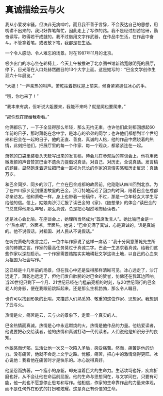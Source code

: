 # 真诚描绘云与火

我从小爱发牢骚，但决非无病呻吟，而且我不善于言辞，不会表达自己的思想，用嘴讲不出来的，我只好靠笔帮忙，因此走上了写作的路。我不是经过刻苦钻研，勤奋读写，取得若干成就的。我不过借用文字作武器，在作品中生活，在作品中奋斗。不管拿着笔，或者放下笔，我都是在生活。 

一个令人感动、令人难忘的场景。时在1987年11月的北京。 

极少出门的冰心坐在轮椅上，今天上午被推进了北京图书馆新馆宽敞明亮的展厅，停下，目光落在入口处赫然醒目的13个大字上面。这是她写的：“巴金文学创作生涯六十年展览。” 

“大姐！”一声亲热的叫声。萧乾拄着拐杖迎上前来，倾身紧紧握住冰心的手。 

“哦，你也来了！” 

“我本来有病，但听说大姐要来，我能不来吗？就是爬也要爬来。” 

“那你现在爬给我看看。” 

他俩都乐了，一下子全显得那么年轻，那么无拘无束。也许他们此刻都回想起60年前的日子，那时萧乾在念中学，是冰心的弟弟的同学；也许他们都想到半个世纪来和巴金在一起的日子，他的正直、善良、真诚的人格，他的作品中燃烧着的热情，此刻把他们，把展厅里的每一个作家、每一个观众，都紧紧连在一起。 

萧乾的口袋里装着头天赶写出来的发言稿，待会儿在参观后的座谈会上，他将用微微发颤的声音赞赏巴金不遗余力提倡说真话，对自己、对历史，全说真话。发言稿的题目，显然饱含着这位把巴金一直视为兄长的作家的真情实感和历史反思：真话万岁。 

和巴金同岁、同乡的沙汀，伫立在巴金成都的故居前。他刚刚从四川回到北京。为了在四川家乡见到重游故里的巴金，沙汀特地延迟了回京的时间，陪着巴金在成都寻亲访友。他和萧乾一样，身上也带着一份稿件，不过，那是一位年轻女大学生写给他的信。信上，姑娘向沙汀汇报了读巴金的《家》、《随想录》的体会:“读巴金的书总觉得他那么年轻，那么真诚，总是把心坦然地掏给读者。” 

还是冰心会比喻。在座谈会上，她理所当然成为“首席发言人”。她比喻巴金是一个“热水瓶”，外面凉，里面热。她说：“巴金充满了真诚，心是真诚的，话是真诚的。他不说假话，对祖国、对人民从不说假话。” 

在听完萧乾的发言之后，一位中年作家说了这样一席话：“我十分同意萧乾先生所谈的肺腑之言。作家的最高任务莫过于真诚二字。巴金一生追求着真诚，给我们这些作家以深刻启示。一个作家需要踏踏实实地耕耘文学这块土地，以自己的心血来为祖国为社会写作。” 

这已经是十几年前的场景，但在我心中还是显得那样清晰可见。冰心远走了，沙汀远走了，萧乾也远走了，但他们发自肺腑的对巴金的赞誉，仿佛还在我耳边回响。当20世纪只剩下一个月、21世纪已经在门槛前亮相的时刻，与20世纪同行的巴金老人的身影，便在我眼前跳跃起来，还是那么生机勃勃，那么令人瞩目。 

也许可以找到形象的比喻，来描述人们熟悉的、敬重的这位作家、思想家。我想到了云与火。 

热情是火，痛苦是云，云与火的景象下，走着一个真实的人。 

巴金热情而真诚。热情是心中永远燃烧的火，热情是他作品的力量。他热爱读者，他说要把心交给读者，他的热情和真诚打动一代代读者。人们说他是知识分子的良知。 

他敏感而忧郁。生活让他一次又一次陷入矛盾，感受痛苦。然而，痛苦是他的动力。没有痛苦，他就不会走上文学之路。忧郁，痛苦，把心中的激情烧得更旺。冰心说他：我看他在痛苦时才是快乐的。冰心说得真好。 

他坚忍而执著。一个瘦小的身躯，却充溢着巨大的生命力。生活坎坷也好，疾病折磨也好，从不会让他在命运前屈服。他的生命与思想同在，与文学同在。只要有可能，他一刻也不愿意停止思考和写作。他相信，作家的生命靠作品的力量来体现，而不是任何外在形式的打扮和炫耀。这是真正有价值的生命。
  